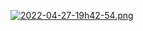 [![2022-04-27-19h42-54.png](https://i.postimg.cc/hvm1swgt/2022-04-27-19h42-54.png)](https://postimg.cc/9wW9FLr6)

